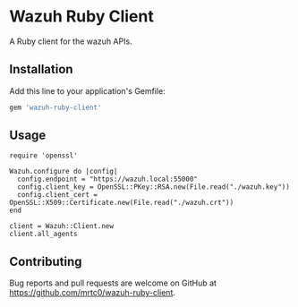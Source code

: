 # Wazuh Ruby Client

A Ruby client for the wazuh APIs.

## Installation

Add this line to your application's Gemfile:

```ruby
gem 'wazuh-ruby-client'
```

## Usage

```
require 'openssl'

Wazuh.configure do |config|
  config.endpoint = "https://wazuh.local:55000"
  config.client_key = OpenSSL::PKey::RSA.new(File.read("./wazuh.key"))
  config.client_cert = OpenSSL::X509::Certificate.new(File.read("./wazuh.crt"))
end

client = Wazuh::Client.new
client.all_agents
```

## Contributing

Bug reports and pull requests are welcome on GitHub at https://github.com/mrtc0/wazuh-ruby-client.
